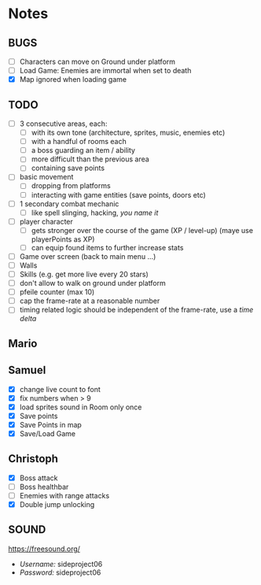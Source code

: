 # Notes

## BUGS

- [ ] Characters can move on Ground under platform
- [ ] Load Game: Enemies are immortal when set to death
- [X] Map ignored when loading game

## TODO

- [ ] 3 consecutive areas, each:
    - [ ] with its own tone (architecture, sprites, music, enemies etc)
    - [ ] with a handful of rooms each
    - [ ] a boss guarding an item / ability
    - [ ] more difficult than the previous area
    - [ ] containing save points
- [ ] basic movement
    - [ ] dropping from platforms
    - [ ] interacting with game entities (save points, doors etc)
- [ ] 1 secondary combat mechanic
    - [ ] like spell slinging, hacking, *you name it*
- [ ] player character
    - [ ] gets stronger over the course of the game (XP / level-up) (maye use playerPoints as XP)
    - [ ] can equip found items to further increase stats
- [ ] Game over screen (back to main menu ...)
- [ ] Walls
- [ ] Skills (e.g. get more live every 20 stars)
- [ ] don't allow to walk on ground under platform
- [ ] pfeile counter (max 10)
- [ ] cap the frame-rate at a reasonable number
- [ ] timing related logic should be independent of the frame-rate, use a *time delta*

## Mario

## Samuel
- [X] change live count to font
- [X] fix numbers when > 9
- [X] load sprites sound in Room only once
- [X] Save points
- [X] Save Points in map
- [X] Save/Load Game

## Christoph
- [x] Boss attack
- [ ] Boss healthbar
- [ ] Enemies with range attacks
- [x] Double jump unlocking

## SOUND
https://freesound.org/

- *Username:* sideproject06
- *Password:* sideproject06
